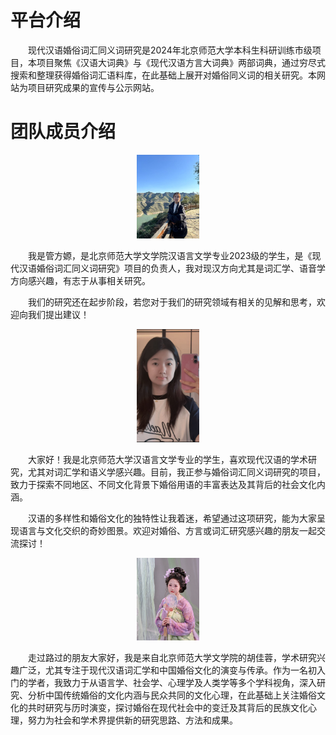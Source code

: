 
# 平台介绍

&ensp;&ensp;&ensp;&ensp;现代汉语婚俗词汇同义词研究是2024年北京师范大学本科生科研训练市级项目，本项目聚焦《汉语大词典》与《现代汉语方言大词典》两部词典，通过穷尽式搜索和整理获得婚俗词汇语料库，在此基础上展开对婚俗同义词的相关研究。本网站为项目研究成果的宣传与公示网站。

# 团队成员介绍

<div align='center'>
    <img src="/img/a.jpg" width='20%'></img>
</div>

&ensp;&ensp;&ensp;&ensp;我是管方嫄，是北京师范大学文学院汉语言文学专业2023级的学生，是《现代汉语婚俗词汇同义词研究》项目的负责人，我对现汉方向尤其是词汇学、语音学方向感兴趣，有志于从事相关研究。

&ensp;&ensp;&ensp;&ensp;我们的研究还在起步阶段，若您对于我们的研究领域有相关的见解和思考，欢迎向我们提出建议！

<div align='center'>
    <img src="/img/b.jpg" width='20%'></img>
</div>

&ensp;&ensp;&ensp;&ensp;大家好！我是北京师范大学汉语言文学专业的学生，喜欢现代汉语的学术研究，尤其对词汇学和语义学感兴趣。目前，我正参与婚俗词汇同义词研究的项目，致力于探索不同地区、不同文化背景下婚俗用语的丰富表达及其背后的社会文化内涵。 

&ensp;&ensp;&ensp;&ensp;汉语的多样性和婚俗文化的独特性让我着迷，希望通过这项研究，能为大家呈现语言与文化交织的奇妙图景。欢迎对婚俗、方言或词汇研究感兴趣的朋友一起交流探讨！

<div align='center'>
    <img src="/img/c.jpg" width='20%'></img>
</div>

&ensp;&ensp;&ensp;&ensp;走过路过的朋友大家好，我是来自北京师范大学文学院的胡佳蓉，学术研究兴趣广泛，尤其专注于现代汉语词汇学和中国婚俗文化的演变与传承。作为一名初入门的学者，我致力于从语言学、社会学、心理学及人类学等多个学科视角，深入研究、分析中国传统婚俗的文化内涵与民众共同的文化心理，在此基础上关注婚俗文化的共时研究与历时演变，探讨婚俗在现代社会中的变迁及其背后的民族文化心理，努力为社会和学术界提供新的研究思路、方法和成果。